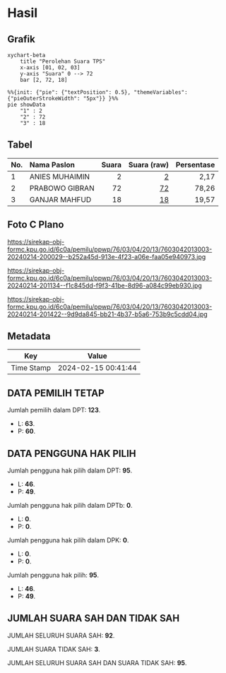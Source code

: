 # Hasil

## Grafik

```mermaid
xychart-beta
    title "Perolehan Suara TPS"
    x-axis [01, 02, 03]
    y-axis "Suara" 0 --> 72
    bar [2, 72, 18]
```

```mermaid
%%{init: {"pie": {"textPosition": 0.5}, "themeVariables": {"pieOuterStrokeWidth": "5px"}} }%%
pie showData
    "1" : 2
    "2" : 72
    "3" : 18
```

## Tabel

| No. | Nama Paslon    | Suara | Suara (raw) | Persentase |
|:--- |:-------------- | -----:| -----------:| ----------:|
| 1   | ANIES MUHAIMIN | 2     | [2][p-1]    | 2,17       |
| 2   | PRABOWO GIBRAN | 72    | [72][p-2]   | 78,26      |
| 3   | GANJAR MAHFUD  | 18    | [18][p-3]   | 19,57      |


[p-1]: https://github.com/gigit-pemilu/pemilu-2024-76-sulawesi-barat/blob/main/pilpres/hitung-suara/sub/76-sulawesi-barat/sub/03-mamasa/sub/04-pana/sub/2013-ulusalu/sub/003-tps/sub/paslon-1.txt
[p-2]: https://github.com/gigit-pemilu/pemilu-2024-76-sulawesi-barat/blob/main/pilpres/hitung-suara/sub/76-sulawesi-barat/sub/03-mamasa/sub/04-pana/sub/2013-ulusalu/sub/003-tps/sub/paslon-2.txt
[p-3]: https://github.com/gigit-pemilu/pemilu-2024-76-sulawesi-barat/blob/main/pilpres/hitung-suara/sub/76-sulawesi-barat/sub/03-mamasa/sub/04-pana/sub/2013-ulusalu/sub/003-tps/sub/paslon-3.txt

## Foto C Plano

https://sirekap-obj-formc.kpu.go.id/6c0a/pemilu/ppwp/76/03/04/20/13/7603042013003-20240214-200029--b252a45d-913e-4f23-a06e-faa05e940973.jpg

https://sirekap-obj-formc.kpu.go.id/6c0a/pemilu/ppwp/76/03/04/20/13/7603042013003-20240214-201134--f1c845dd-f9f3-41be-8d96-a084c99eb930.jpg

https://sirekap-obj-formc.kpu.go.id/6c0a/pemilu/ppwp/76/03/04/20/13/7603042013003-20240214-201422--9d9da845-bb21-4b37-b5a6-753b9c5cdd04.jpg


## Metadata

| Key        | Value               |
| ---------- | ------------------- |
| Time Stamp | 2024-02-15 00:41:44 |


## DATA PEMILIH TETAP

Jumlah pemilih dalam DPT: **123**.
 * L: **63**.
 * P: **60**.

## DATA PENGGUNA HAK PILIH

Jumlah pengguna hak pilih dalam DPT: **95**.
 * L: **46**.
 * P: **49**.

Jumlah pengguna hak pilih dalam DPTb: **0**.
 * L: **0**.
 * P: **0**.

Jumlah pengguna hak pilih dalam DPK: **0**.
 * L: **0**.
 * P: **0**.

Jumlah pengguna hak pilih: **95**.
 * L: **46**.
 * P: **49**.

## JUMLAH SUARA SAH DAN TIDAK SAH

JUMLAH SELURUH SUARA SAH: **92**.

JUMLAH SUARA TIDAK SAH: **3**.

JUMLAH SELURUH SUARA SAH DAN SUARA TIDAK SAH: **95**.



